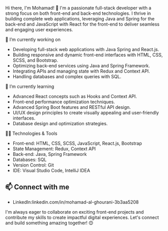 Hi there, I'm Mohamad! 👋
I'm a passionate full-stack developer with a strong focus on both front-end and back-end technologies. I thrive in building complete web applications, leveraging Java and Spring for the back-end and JavaScript with React for the front-end to deliver seamless and engaging user experiences.

🔭 I’m currently working on

- Developing full-stack web applications with Java Spring and React.js.
- Building responsive and dynamic front-end interfaces with HTML, CSS, SCSS, and Bootstrap.
- Optimizing back-end services using Java and Spring Framework.
- Integrating APIs and managing state with Redux and Context API.
- Handling databases and complex queries with SQL.
  
🌱 I’m currently learning

- Advanced React concepts such as Hooks and Context API.
- Front-end performance optimization techniques.
- Advanced Spring Boot features and RESTful API design.
- UI/UX design principles to create visually appealing and user-friendly interfaces.
- Database design and optimization strategies.

👨‍💻 Technologies & Tools

- Front-end: HTML, CSS, SCSS, JavaScript, React.js, Bootstrap
- State Management: Redux, Context API
- Back-end: Java, Spring Framework
- Databases: SQL
- Version Control: Git
- IDE: Visual Studio Code, IntelliJ IDEA

## 📫 Connect with me
- LinkedIn:linkedin.com/in/mohamad-al-ghourani-3b3aa5208

I'm always eager to collaborate on exciting front-end projects and contribute my skills to create impactful digital experiences. 
Let's connect and build something amazing together! 😊

